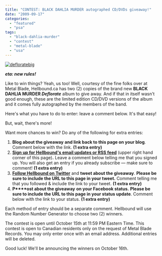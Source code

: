 ```yaml
---
title: "CONTEST: BLACK DAHLIA MURDER autographed CD/DVDs giveaway!"
date: "2009-09-17"
categories: 
  - "featured"
  - "psa"
tags: 
  - "black-dahlia-murder"
  - "contest"
  - "metal-blade"
  - "usa"
---
```


[![defloratebig](http://www.hellbound.ca/wp-content/uploads/2009/09/defloratebig.jpg "defloratebig")](http://www.hellbound.ca/wp-content/uploads/2009/09/defloratebig.jpg)

_**eta: new rules!**_

Like to win things? Yeah, us too! Well, courtesy of the fine folks over at Metal Blade, Hellbound.ca has two (2) copies of the brand new **BLACK DAHLIA MURDER _Deflorate_** album to give away. And if that in itself wasn't good enough, these are the limited edition CD/DVD versions of the album and it comes fully autographed by the members of the band.

Here's what you have to do to enter: leave a comment below. It's that easy!

But, wait, there's more!

Want more chances to win? Do any of the following for extra entries:

1. **Blog about the giveaway** **and link back to this page on your blog**. Comment below with the link. **(1 extra entry)**
2. **[Sign up for Hellbound's email updates or RSS feed](http://feeds2.feedburner.com/hellbound/kRiZ "Get the Hellbound feed for the best in heavy metal reviews, interviews, contests, commentary and live photography.")** (upper right hand corner of this page)**.** Leave a comment below telling me that you signed up. You will also get an entry if you already subscribe — make sure to comment! **(1 extra entry)**
3. [**Follow Hellbound on Twitter**](http://twitter.com/HellboundMetal "Follow HellboundMetal on Twitter!") and **tweet about the giveaway**. **Please be sure to include the URL to this page in your tweet.** Comment telling me that you followed & include the link to your tweet. **(1 extra entry)**
4. **P****ost about the giveaway** **on your Facebook status.** **Please be sure to include the URL to this page in your status update**. Comment below with the link to your status. **(1 extra entry)**

Each method of entry should be a separate comment. Hellbound will use the Random Number Generator to choose two (2) winners.

The contest is open until October 15th at 11:59 PM Eastern Time. This contest is open to Canadian residents only on the request of Metal Blade Records. You may only enter once with an email address. Additional entries will be deleted.

Good luck! We'll be announcing the winners on October 16th.
